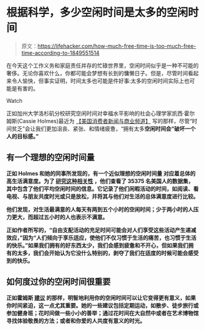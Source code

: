 # 根据科学，多少空闲时间是太多的空闲时间

> 原文：<https://lifehacker.com/how-much-free-time-is-too-much-free-time-according-to-1849551514>

在今天这个工作义务和家庭责任并存的忙碌世界里，空闲时间似乎是一种不可能的奢侈。无论你喜欢什么，你都可能会梦想有长到的慵懒日子。但是，尽管时间看起来令人愉快，但事实证明，时间太多也可能是件好事:太多的空闲时间实际上也可能是有害的。

Watch

正如加州大学洛杉矶分校研究空闲时间对幸福水平影响的社会心理学家凯西·霍尔姆斯(Cassie Holmes)最近为 [【美国消费者新闻与商业频道】](https://www.cnbc.com/2022/09/08/too-much-free-time-wont-make-you-happier-says-psychologist-how-many-hours-you-really-need-in-a-day.html) 写的那样，尽管“时间贫乏”会让我们更加沮丧、紧张、和情绪疲惫，“拥有太多**空闲时间会“破坏一个人的目标感。”**

## **有一个理想的空闲时间量**

**正如 Holmes 和她的同事所发现的，有一个近似理想的空闲时间量 对应着总体的高生活满意度。为了 [研究这种相关性](https://www.apa.org/pubs/journals/releases/psp-pspp0000391.pdf) ，他们查看了 35375 名美国人的数据集，其中包含了他们平均空闲时间的信息。它记录了他们闲暇活动的时间，如阅读、看电视、与朋友共度时光或只是放松，并将其与他们对生活的总体满意度进行比较。**

**他们发现，对生活最满意的人每天有两到五个小时的空闲时间；少于两小时的人压力更大，而超过五小时的人也表示不满意。**

**正如作者所写的，“自由支配活动的充足时间可能会对人们享受这些活动产生递减效应，”因为“人们倾向于享乐适应，使他们不仅习惯于生活的痛苦，也习惯于生活的快乐。”如果我们拥有的好东西太少，我们会感到疲惫和不开心，但如果我们拥有的太多，我们会开始认为它没什么特别的，剥夺了我们在适度的时候可能会感受到的快乐。**

## **如何度过你的空闲时间很重要**

**正如霍姆斯 [建议](https://www.cnbc.com/2022/09/08/too-much-free-time-wont-make-you-happier-says-psychologist-how-many-hours-you-really-need-in-a-day.html) 的那样，明智地利用你的空闲时间可以让它变得更有意义，如果你时间紧迫，这一点尤其重要。她的一些建议包括定期运动，如散步、徒步旅行或参加健身班；花时间做一些小小的善举；通过花时间在大自然中或者在艺术博物馆寻找体验敬畏的方法；或者和你爱的人共度有意义的时光。**